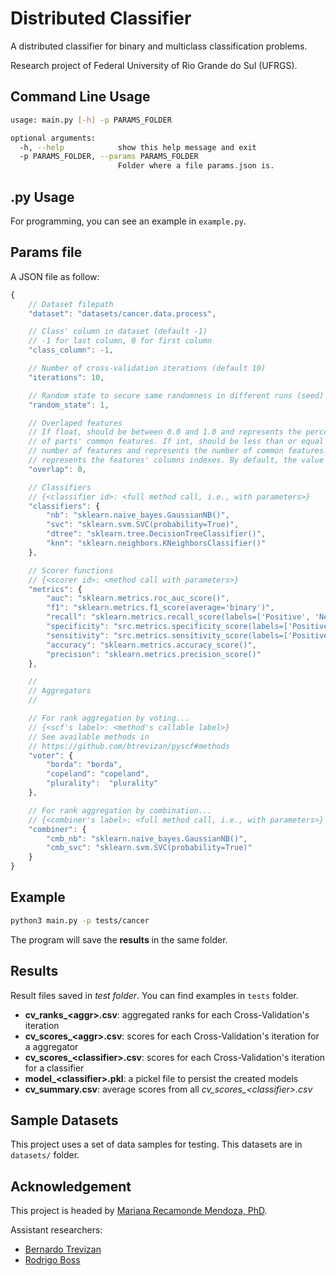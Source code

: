 # Distributed Classifier
A distributed classifier for binary and multiclass classification problems.

Research project of Federal University of Rio Grande do Sul (UFRGS).

## Command Line Usage
```bash
usage: main.py [-h] -p PARAMS_FOLDER

optional arguments:
  -h, --help            show this help message and exit
  -p PARAMS_FOLDER, --params PARAMS_FOLDER
                        Folder where a file params.json is.
```

## .py Usage
For programming, you can see an example in `example.py`.

## Params file
A JSON file as follow:
```javascript
{
    // Dataset filepath
    "dataset": "datasets/cancer.data.process",

    // Class' column in dataset (default -1)
    // -1 for last column, 0 for first column
    "class_column": -1,

    // Number of cross-validation iterations (default 10)
    "iterations": 10,

    // Random state to secure same randomness in different runs (seed)
    "random_state": 1,

    // Overlaped features
    // If float, should be between 0.0 and 1.0 and represents the percentage
    // of parts' common features. If int, should be less than or equal to the
    // number of features and represents the number of common features. If list,
    // represents the features' columns indexes. By default, the value is set to 0.
    "overlap": 0,

    // Classifiers
    // {<classifier id>: <full method call, i.e., with parameters>}
    "classifiers": {
        "nb": "sklearn.naive_bayes.GaussianNB()",
        "svc": "sklearn.svm.SVC(probability=True)",
        "dtree": "sklearn.tree.DecisionTreeClassifier()",
        "knn": "sklearn.neighbors.KNeighborsClassifier()"
    },

    // Scorer functions
    // {<scorer id>: <method call with parameters>}
    "metrics": {
        "auc": "sklearn.metrics.roc_auc_score()",
        "f1": "sklearn.metrics.f1_score(average='binary')",
        "recall": "sklearn.metrics.recall_score(labels=['Positive', 'Negative'])",
        "specificity": "src.metrics.specificity_score(labels=['Positive', 'Negative'])",
        "sensitivity": "src.metrics.sensitivity_score(labels=['Positive', 'Negative'])",
        "accuracy": "sklearn.metrics.accuracy_score()",
        "precision": "sklearn.metrics.precision_score()"
    },

    //
    // Aggregators
    //

    // For rank aggregation by voting...
    // {<scf's label>: <method's callable label>}
    // See available methods in
    // https://github.com/btrevizan/pyscf#methods
    "voter": {
        "borda": "borda",
        "copeland": "copeland",
        "plurality":  "plurality"
    },

    // For rank aggregation by combination...
    // {<combiner's label>: <full method call, i.e., with parameters>}
    "combiner": {
        "cmb_nb": "sklearn.naive_bayes.GaussianNB()",
        "cmb_svc": "sklearn.svm.SVC(probability=True)"
    }
}
```

## Example
```bash
python3 main.py -p tests/cancer
```
The program will save the **results** in the same folder.

## Results
Result files saved in *test folder*. You can find examples in `tests` folder.
- **cv_ranks_\<aggr\>.csv**: aggregated ranks for each Cross-Validation's iteration
- **cv_scores_\<aggr\>.csv**: scores for each Cross-Validation's iteration for a aggregator
- **cv_scores_\<classifier\>.csv**: scores for each Cross-Validation's iteration for a classifier
- **model_\<classifier\>.pkl**: a pickel file to persist the created models
- **cv_summary.csv**: average scores from all *cv_scores_\<classifier\>.csv*

## Sample Datasets
This project uses a set of data samples for testing. This datasets are in `datasets/` folder.

## Acknowledgement
This project is headed by [Mariana Recamonde Mendoza, PhD](http://www.inf.ufrgs.br/~mrmendoza/index.html).

Assistant researchers:
- [Bernardo Trevizan](https://github.com/btrevizan)
- [Rodrigo Boss](https://github.com/rsboos)
